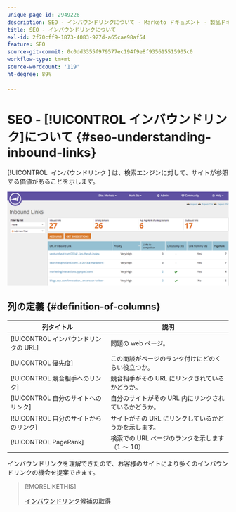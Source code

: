 ```yaml
---
unique-page-id: 2949226
description: SEO - インバウンドリンクについて - Marketo ドキュメント - 製品ドキュメント
title: SEO - インバウンドリンクについて
exl-id: 2f70cff9-1873-4083-927d-a65cae98af54
feature: SEO
source-git-commit: 0c0dd3355f979577ec194f9e8f935615515905c0
workflow-type: tm+mt
source-wordcount: '119'
ht-degree: 89%

---
```


# SEO - [!UICONTROL インバウンドリンク]について {#seo-understanding-inbound-links}

[!UICONTROL &#x200B; インバウンドリンク &#x200B;] は、検索エンジンに対して、サイトが参照する価値があることを示します。

![](assets/image2014-9-18-13-3a18-3a10.png)

## 列の定義 {#definition-of-columns}

| 列タイトル | 説明 |
|---|---|
| [!UICONTROL インバウンドリンクの URL] | 問題の web ページ。 |
| [!UICONTROL 優先度] | この商談がページのランク付けにどのくらい役立つか。 |
| [!UICONTROL 競合相手へのリンク] | 競合相手がその URL にリンクされているかどうか。 |
| [!UICONTROL 自分のサイトへのリンク] | 自分のサイトがその URL 内にリンクされているかどうか。 |
| [!UICONTROL 自分のサイトからのリンク] | サイトがその URL にリンクしているかどうかを示します。 |
| [!UICONTROL PageRank] | 検索での URL ページのランクを示します（1 ～ 10） |

インバウンドリンクを理解できたので、お客様のサイトにより多くのインバウンドリンクの機会を提案できます。

>[!MORELIKETHIS]
>
>[インバウンドリンク候補の取得](/help/marketo/product-docs/additional-apps/seo/inbound-links/seo-get-inbound-link-suggestions.md)

